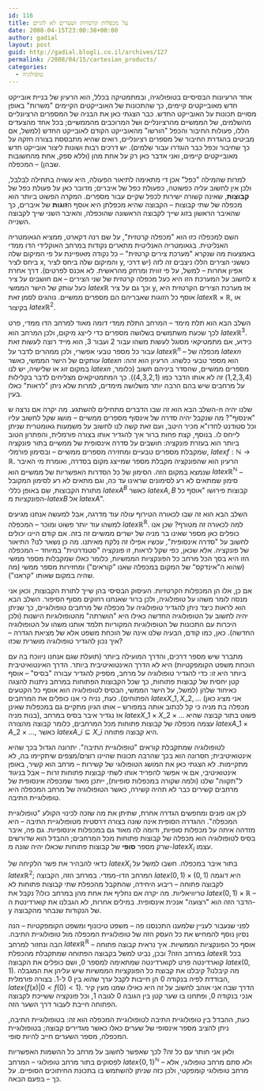 ```yaml
---
id: 116
title: על מכפלות קרטזיות ושערים לא לוגיים
date: 2008-04-15T23:00:38+00:00
author: gadial
layout: post
guid: http://gadial.blogli.co.il/archives/127
permalink: /2008/04/15/cartesian_products/
categories:
  - טופולוגיה
---
```

אחד הרעיונות הבסיסיים בטופולוגיה, ובמתמטיקה בכלל, הוא הרעיון של בניית אובייקט חדש מאובייקטים קיימים, כך שהתכונות של האובייקטים הקיימים "משרות" באופן מסויים תכונות על האובייקט החדש. כבר הצגתי כאן את הבניה של המספרים הרציונליים מהשלמים, של הממשיים מהרציונליים ושל המרוכבים מהממשיים; בכל אחד מהצעדים הללו, פעולות החיבור והכפל "הורשו" מהאובייקט הקודם לאובייקט החדש (למשל, אם מביטים בהגדרת החיבור של מספרים רציונליים, רואים שהיא מתבססת בצורה חזקה על כך שחיבור וכפל כבר הוגדרו עבור שלמים). יש דרכים רבות ושונות ליצור אובייקט חדש מאובייקטים קיימים, ואני אדבר כאן רק על אחת מהן (וללא ספק, אחת מהחשובות שבהן) &#8211; המכפלה.

למרות שהמילה "כפל" אכן די מתאימה לתיאור הפעולה, היא עשויה בתחילה לבלבל, ולכן אין לחשוב עליה כפשוטה, כפעולת כפל של איברים; מדובר כאן על פעולת כפל של **קבוצות**, שאינה קשורה ישירות לכפל שקיים עבור מספרים. המקרה הפשוט ביותר הוא מכפלה של שתי קבוצות &#8211; הקבוצה שהיא מכפלתן היא אוסף ה**זוגות** של איברים, כך שהאיבר הראשון בזוג שייך לקבוצה הראשונה שהוכפלה, והאיבר השני שייך לקבוצה השנייה.

השם למכפלה כזו הוא "מכפלה קרטזית", על שם רנה דקארט, ממציא הגאומטריה האנליטית. בגאומטריה האנליטית מתארים נקודות במרחב האוקלידי הדו ממדי באמצעות מה שנקרא "מערכת צירים קרטזית" &#8211; כל נקודה מאופיינת על פי המיקום שלה ביחס לציר x, והמיקום שלה ביחס לציר y, כששני הצירים הללו ניצבים זה לזה (יש דרכי אפיון אחרות &#8211; למשל, על פי זווית ומרחק מהראשית. לא אכנס לפרטים). דרך אחרת לחשוב על המערכת הזו היא כעל מכפלה קרטזית של שני הצירים &#8211; אם חושבים על ציר x כעל עותק של הישר הממשי $latex \mathbb{R}$ וכך גם על ציר y, אז מערכת הצירים הקרטזית היא אוסף כל הזוגות שאבריהם הם מספרים ממשיים. נוהגים לסמן זאת $latex \mathbb{R}\times\mathbb{R}$, או בקיצור $latex \mathbb{R}^2$.

השלב הבא הוא תלת מימד &#8211; המרחב התלת ממדי דומה מאוד למרחב הדו ממדי, פרט לכך שכעת משתמשים בשלושה מספרים כדי לייצג מיקום, ולכן המרחב הוא $latex \mathbb{R}^3$. כידוע, אם מתמטיקאי מסוגל לעשות משהו עבור 2 ועבור 3, הוא מייד רוצה לעשות זאת עבור כל מספר טבעי אפשרי, ולכן ממהרים לדבר על $latex \mathbb{R}^n$ &#8211; מכפלה של $latex n$ עותקים של הישר הממשי, כאשר $latex n$ הוא מספר טבעי כלשהו. הרעיון הוא זהה: במקום זוג או שלישיה, יש לנו $latex n$ מספרים ממשיים, שהסדר ביניהם חשוב (כלומר, (1,2,3,4) זה לא אותו הדבר כמו (4,3,2,1)). כך המתמטיקאים מצליחים לדבר בקלילות על מרחבים שיש בהם הרבה יותר משלושה מימדים, למרות שלא ניתן "לראות" כאלו בעין.

השלב הבא הוא זה שבו הדברים מתחילים להשתגע. מה יקרה אם נרצה ש-n שלנו יהיה "אינסוף"? מה שנקבל יהיה סדרה של אינסוף מספרים ממשיים &#8211; מושג שקל לחשוב עליו וכל סטודנט לחדו"א מכיר היטב, ועם זאת קשה לנו לחשוב על משמעות גאומטרית שניתן לייחס לו. בנוסף, קצת פחות ברור איך להגדיר אותו בצורה פורמלית, והפתרון הטוב ביותר הוא בעזרת פונקציה: חושבים על סדרה אינסופית של ממשיים בתור פונקציה שמקבלת מספרים טבעיים ומחזירה מספרים ממשיים &#8211; ובסימון פורמלי, $latex f:\mathbb{N}\to\mathbb{R}$. הרעיון הוא שהפונקציה מקבלת מספר שמייצג מקום בסדרה, ואומרת מי האיבר שנמצא במקום הזה. הסימון של כל הסדרות האפשריות של ממשיים הוא $latex \mathbb{R}^\mathbb{N}$ &#8211; סימון שמתאים לא רע לסימונים שראינו עד כה, וגם מתאים לא רע לסימון המקובל מתורת הקבוצות, שם באופן כללי $latex A^B$ כאשר $latex A,B$ קבוצות פירושו "אוסף כל הפונקציות מ-$latex B$ אל $latex A$".

השלב הבא הוא זה שבו לכאורה הטירוף עולה עוד מדרגה, אבל למעשה אנחנו מגיעים למשהו עוד יותר פשוט ומוכר &#8211; המכפלה $latex \mathbb{R}^{\mathbb{R}}$. למה לכאורה זה מטורף? שכן אנו כופלים כאן מספר שאינו בר מניה של ישרים ממשיים זה בזה. אם קודם היינו יכולים לחשוב על "סדרה אינסופית", עכשיו אפילו זה נלקח מאיתנו. מה כן נשאר לנו? התיאור של פונקציה. אלא שכאן, כפי שקל לראות, זו פונקציה "סטנדרטית" במיוחד &#8211; המכפלה הזו היא בסך הכל מרחב כל הפונקציות הממשיות, כלומר כאלו שמקבלות מספר ממשי (שהוא ה"אינדקס" של המקום במכפלה שאנו "קוראים") ומחזירות מספר ממשי (מה שהיה במקום שאותו "קראנו").

אם כן, אלו הן המכפלות הקרטזיות. העיסוק הבסיסי בהן שייך לתורת הקבוצות, וכאן אני מנסה לומר משהו על טופולוגיה, ולכן ברור שאנחנו רחוקים מסוף הסיפור. השלב הבא הוא לראות כיצד ניתן להגדיר טופולוגיה על מכפלה של מרחבים טופולוגיים, כך שניתן יהיה לחשוב על הטופולוגיה החדשה כאילו היא "הושרתה" מהטופולוגיות הישנות (ולכן היכרות עם התכונות של הטופולוגיות המקוריות תלמד אותנו משהו על הטופולוגיה החדשה). כאן, כמו קודם, הבעיה שלנו אינה של הוכחת משפט אלא של מציאת הגדרה &#8211; איך נכון להגדיר טופולוגיה מושרית שכזו?

מתברר שיש מספר דרכים, והדרך המועילה ביותר (תועלת שגם אנחנו ניווכח בה עם הוכחת משפט הקומפקטיות) היא לא הדרך האינטואיטיבית ביותר. הדרך האינטואיטיבית ביותר היא זו: כדי להגדיר טופולוגיה על מרחב, מספיק להגדיר עבורה "בסיס" &#8211; אוסף קטן יחסית של קבוצות פתוחות, כך שכל הקבוצות הפתוחות במרחב ניתנות להצגה כאיחוד שלהן (למשל, על הישר הממשי, הבסיס לטופולוגיה הוא אוסף כל הקטעים הפתוחים). כעת, נניח כי אנו כופלים את המרחבים $latex X\_1,X\_2,\dots$ (אני מציג כאן מכפלה בת מניה כי קל לכתוב אותה במפורש &#8211; אותו הגיון מתקיים גם במכפלות שאינן בנות מניה), אז נגדיר איבר בסיס במרחב $latex X\_1\times X\_2\times\dots$ פשוט בתור קבוצה שהיא עצמה מכפלה של קבוצות פתוחות מכל המרחבים, כלומר קבוצה מהצורה $latex A\_1\times A\_2\times\dots$, כאשר $latex A\_i\subseteq X\_i$ היא קבוצה פתוחה.

לטופולוגיה שמתקבלת קוראים "טופולוגיית התיבה". יתרונה הגדול בכך שהיא אינטואיטיבית; חסרונה הוא בכך שהרבה תכונות שהיינו רוצים/מצפים שיתקיימו בה, לא מתקיימות. לא הצגתי כאן את המושג הטופולוגי של קשירות &#8211; מרחב הוא קשיר, באופן אינטואיטיבי, אם אי אפשר להפריד אותו לשתי קבוצות פתוחות זרות &#8211; אבל בניגוד ל"תקווה" שלנו (ולמה שקורה במכפלות סופיות), ייתכן מאוד שמכפלה אינסופית של מרחבים קשירים כבר לא תהיה קשירה, כאשר הטופולוגיה של מרחב המכפלה היא טופולוגיית התיבה.

לכן אנו פונים ומחפשים הגדרה אחרת, שתיתן את מה שזכה לכינוי הקולע "טופולוגיית המכפלה". ההגדרה הסופית אינה שונה בצורה דרסטית מטופולוגיית התיבה &#8211; היא מזדהה איתה על מכפלות סופיות, ודומה לה מאוד גם במכפלות אינסופיות. גם פה, איבר בסיס לטופולוגיה הוא מכפלה של קבוצות פתוחות מכל המרחבים; ההבדל הוא שדורשים שרק מספר **סופי** של קבוצות פתוחות שכאלו יהיה שונה מ-$latex X_i$ עצמו.

כדאי להבהיר את פשר הלקיחה של $latex X_i$ בתור איבר במכפלה. חשבו למשל על $latex \mathbb{R}^2$; המרחב הדו-ממדי. במרחב הזה, הקבוצה $latex (0,1)\times(0,1)$ היא דוגמה לקבוצה פתוחה &#8211; ריבוע היחידה, שהתקבל מהכפלת שתי קבוצות פתוחות לא טריוויאליות. מה יקרה אם נחליף את אחת מהן במרחב כולו? נקבל את $latex (0,1)\times\mathbb{R}$ &#8211; הדבר הזה הוא "רצועה" אנכית אינסופית. במילים אחרות, לא הגבלנו את קוארדינטת ה-y של הנקודות שנבחר מהקבוצה.

לפני שנעבור לעניין שלמענו התכנסנו פה &#8211; משפט טיכונוף ומשפט הקומפקטיות &#8211; הנה נסיון נוסף להמחיש את כל העסק הזה של טופולוגיית המכפלה מול טופולוגיית התיבה. הבה ונחזור למרחב $latex \mathbb{R}^{\mathbb{R}}$ &#8211; אוסף כל הפונקציות הממשיות. איך נראית קבוצה פתוחה במרחב הזה? ובכן, נביט למשל בקבוצה הפתוחה שמתקבלת מהכפלת $latex \mathbb{R}$ בכל קוארדינטה פרט לקוארדינטה שמתאימה למספר 0, ושם כופלים את הקבוצה $latex (0,1)$. מה קיבלנו? קיבלנו את קבוצת כל הפונקציות הממשיות שיש עליהן את המגבלה הבודדת לפיה בנקודה 0 הן חייבות לקבל ערך שהוא בין 0 ל-1. בצורה פורמלית, $latex \left\{f(x)|0<f(0)<1\right\}$. הדרך שבה אני אוהב לחשוב על זה היא כאילו שמנו מעין קיר אנכי בנקודה 0, ופתחנו בו שער קטן בין הגובה 0 לגובה 1, וכל פונקציה ששייכת לקבוצה הפתוחה חייבת לעבור דרך השער הזה.

כעת, ההבדל בין טופולוגיית התיבה לטופולוגיית המכפלה הוא זה: בטופולוגיית התיבה, ניתן להציב מספר אינסופי של שערים כאלו כאשר מגדירים קבוצה; בטופולוגיית המכפלה, מספר השערים חייב להיות סופי.

ולאן אני חותר עם כל זה? לכך שאפשר לחשוב על מרחב כל ההשמות האפשריות לפסוקים בתור מרחב טופולוגי &#8211; המרחב $latex \left\{0,1\right\}^{\mathbb{N}}$ &#8211; ולא סתם מרחב טופולוגי, אלא מרחב טופולוגי קומפקטי, ולכן כזה שניתן להשתמש בו בתכונת החיתוכים הסופיים. על כך &#8211; בפעם הבאה.